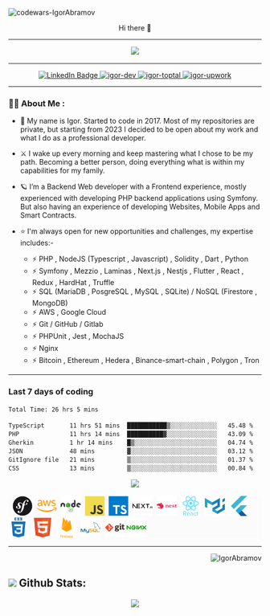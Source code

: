 
<p align="left">
  <img src="https://www.codewars.com/users/IgorAbramov/badges/micro" alt="codewars-IgorAbramov"/>
</p>

<div id="hello" align="center">  
  <text>Hi there 👋</text>
</div>

---

<div id="header" align="center">  
  <img src="https://media.giphy.com/media/a6ppZr7ob8L6w/giphy.gif" width="700px"/>
</div>  

---

<div id="badges" align="center">  
  <a href="https://www.linkedin.com/in/igor-abramov-815484143">
    <img src="https://img.shields.io/badge/LinkedIn-blue?logo=linkedin&logoColor=white&style=for-the-badge" alt="LinkedIn Badge"/>  
  </a> 
  <a href="https://igor-dev.com" target="_blank">
    <img src="https://img.shields.io/badge/Website-f97035?style=for-the-badge&logo=google-chrome&logoColor=white" alt="igor-dev">
  <a/>  
  <a href="https://www.toptal.com/resume/igor-abramov" target="_blank">
    <img src="https://img.shields.io/static/v1?style=for-the-badge&message=Toptal&color=3863A0&logo=Toptal&logoColor=FFFFFF&label=" alt="igor-toptal">
  <a/>
  <a href="https://www.upwork.com/freelancers/~013a41756390b141a8" target="_blank">
    <img src="https://img.shields.io/static/v1?style=for-the-badge&message=Upwork&color=222222&logo=Upwork&logoColor=6FDA44&label=" alt="igor-upwork">
  <a/>
    
    
</div> 

---

### 👨‍💻 About Me :

- 🔭 My name is Igor. Started to code in 2017. Most of my repositories are private, but starting from 2023 I decided to be open about my work and what I do as a professional developer. 

- ⚔️ I wake up every morning and keep mastering what I chose to be my path. Becoming a better person, doing everything what is within my capabilities for my family.

- 🪐 I’m a Backend Web developer with a Frontend experience, mostly experienced with developing PHP backend applications using Symfony. But also having an experience of developing Websites, Mobile Apps and Smart Contracts.

- ⭐️ I'm always open for new opportunities and challenges, my expertise includes:-

  - ⚡ PHP , NodeJS (Typescript , Javascript) , Solidity , Dart , Python
  - ⚡ Symfony , Mezzio , Laminas , Next.js , Nestjs , Flutter , React , Redux , HardHat , Truffle
  - ⚡ SQL (MariaDB , PosgreSQL , MySQL , SQLite) / NoSQL (Firestore , MongoDB)
  - ⚡ AWS , Google Cloud
  - ⚡ Git / GitHub / Gitlab
  - ⚡ PHPUnit , Jest , MochaJS
  - ⚡ Nginx
  - ⚡ Bitcoin , Ethereum , Hedera , Binance-smart-chain , Polygon , Tron

---

### Last 7 days of coding

<!--START_SECTION:waka-->

```txt
Total Time: 26 hrs 5 mins

TypeScript       11 hrs 51 mins  ███████████▒░░░░░░░░░░░░░   45.48 %
PHP              11 hrs 14 mins  ██████████▓░░░░░░░░░░░░░░   43.09 %
Gherkin          1 hr 14 mins    █▒░░░░░░░░░░░░░░░░░░░░░░░   04.74 %
JSON             48 mins         ▓░░░░░░░░░░░░░░░░░░░░░░░░   03.12 %
GitIgnore file   21 mins         ▒░░░░░░░░░░░░░░░░░░░░░░░░   01.37 %
CSS              13 mins         ▒░░░░░░░░░░░░░░░░░░░░░░░░   00.84 %
```

<!--END_SECTION:waka-->

<p align="center">
  <img src="https://wakatime.com/badge/user/06eb2ee9-68cc-4dc3-830f-2c06980a625e.svg"/>
</p>

<div style="background-color:rgba(212, 212, 212, 0.0470588);>
  <img src="https://github.com/devicons/devicon/blob/master/icons/php/php-original.svg" title="Php" alt="Php" width="40" height="40"/>&nbsp;
  <img src="https://github.com/devicons/devicon/blob/master/icons/symfony/symfony-original.svg" title="Symfony" alt="Symfony" width="40" 
height="40"/>&nbsp;
  <img src="https://github.com/devicons/devicon/blob/master/icons/amazonwebservices/amazonwebservices-plain-wordmark.svg" title="AWS" alt="AWS" width="40" height="40"/>&nbsp;
  <img src="https://github.com/devicons/devicon/blob/master/icons/nodejs/nodejs-original-wordmark.svg" title="NodeJS" alt="NodeJS" width="40" height="40"/>&nbsp;
  <img src="https://github.com/devicons/devicon/blob/master/icons/javascript/javascript-original.svg" title="JavaScript" alt="JavaScript" width="40" height="40"/>&nbsp;
  <img src="https://github.com/devicons/devicon/blob/master/icons/typescript/typescript-original.svg" title="TypeScript" alt="TypeScript" width="40" height="40"/>&nbsp;
  <img src="https://github.com/devicons/devicon/blob/master/icons/nextjs/nextjs-original-wordmark.svg" title="NextJS" alt="NextJS" width="40" height="40"/>&nbsp;
  <img src="https://github.com/devicons/devicon/blob/master/icons/nestjs/nestjs-original-wordmark.svg" title="NestJS" alt="NestJS" width="40" height="40"/>&nbsp;
  <img src="https://github.com/devicons/devicon/blob/master/icons/react/react-original-wordmark.svg" title="React" alt="React" width="40" height="40"/>&nbsp;
  <img src="https://github.com/devicons/devicon/blob/master/icons/materialui/materialui-original.svg" title="Material UI" alt="Material UI" width="40" height="40"/>&nbsp;
  <img src="https://github.com/devicons/devicon/blob/master/icons/flutter/flutter-original.svg" title="Flutter" alt="Flutter" width="40" height="40"/>&nbsp;
  <img src="https://github.com/devicons/devicon/blob/master/icons/css3/css3-plain-wordmark.svg"  title="CSS3" alt="CSS" width="40" height="40"/>&nbsp;
  <img src="https://github.com/devicons/devicon/blob/master/icons/html5/html5-original.svg" title="HTML5" alt="HTML" width="40" height="40"/>&nbsp;
  <img src="https://github.com/devicons/devicon/blob/master/icons/firebase/firebase-plain-wordmark.svg" title="Firebase" alt="Firebase" width="40" height="40"/>&nbsp;
  <img src="https://github.com/devicons/devicon/blob/master/icons/mysql/mysql-original-wordmark.svg" title="MySQL"  alt="MySQL" width="40" height="40"/>&nbsp;
  <img src="https://github.com/devicons/devicon/blob/master/icons/git/git-original-wordmark.svg" title="Git" **alt="Git" width="40" height="40"/>
  <img src="https://github.com/devicons/devicon/blob/master/icons/nginx/nginx-original.svg" title="nginx" **alt="nginx" width="40" height="40"/>
</div>

---

  <p align="right"><img src="https://komarev.com/ghpvc/?username=IgorAbramov&label=Profile%20views&color=0e75b6&style=flat" alt="IgorAbramov"/></p>

## <img src="https://media.giphy.com/media/ZCN6F3FAkwsyOGU2RS/giphy.gif" width="40"> **Github Stats:**

<p align="center">
   <img align="center" src="https://github-readme-streak-stats.herokuapp.com/?user=IgorAbramov&theme=algolia&hide_border=true"/>
</p>
